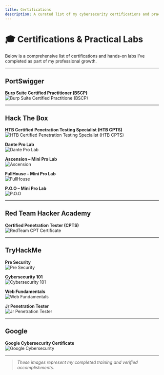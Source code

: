 ```yaml
---
title: Certifications
description: A curated list of my cybersecurity certifications and practical labs completed across multiple platforms.
---
```


# 🎓 Certifications & Practical Labs

Below is a comprehensive list of certifications and hands-on labs I’ve completed as part of my professional growth.

---

## PortSwigger

**Burp Suite Certified Practitioner (BSCP)**
![Burp Suite Certified Practitione (BSCP)](./Cert_Image/BSCP.png)

---

## Hack The Box

**HTB Certified Penetration Testing Specialist (HTB CPTS)**  
![HTB Certified Penetration Testing Specialist (HTB CPTS)](./Cert_Image/HTB_CPTS.jpg)

**Dante Pro Lab**  
![Dante Pro Lab](./Cert_Image/Dante.jpg)

**Ascension – Mini Pro Lab**  
![Ascension](./Cert_Image/Ascension.jpg)

**FullHouse – Mini Pro Lab**  
![FullHouse](./Cert_Image/FullHouse.jpg)

**P.O.O – Mini Pro Lab**  
![P.O.O](./Cert_Image/P.O.O.jpg)

---

## Red Team Hacker Academy

**Certified Penetration Tester (CPTS)**  
![RedTeam CPT Certificate](./Cert_Image/RedTeam-CPT-Certificate.jpg)

---

##  TryHackMe

**Pre Security**  
![Pre Security](./Cert_Image/Pre_Security.jpg)

**Cybersecurity 101**  
![Cybersecurity 101](./Cert_Image/Cyber_Security_101.jpg)

**Web Fundamentals**  
![Web Fundamentals](./Cert_Image/Web_Fundamentals.jpg)

**Jr Penetration Tester**  
![Jr Penetration Tester](./Cert_Image/Jr_Penetration_Tester.jpg)

---

##  Google

**Google Cybersecurity Certificate**  
![Google Cybersecurity](./Cert_Image/Google_Cybersecurity.jpg)

---

> *These images represent my completed training and verified accomplishments.*
